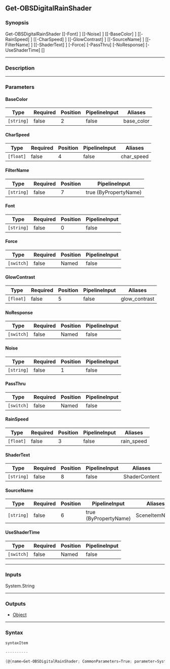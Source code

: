 Get-OBSDigitalRainShader
------------------------

### Synopsis

Get-OBSDigitalRainShader [[-Font] <string>] [[-Noise] <string>] [[-BaseColor] <string>] [[-RainSpeed] <float>] [[-CharSpeed] <float>] [[-GlowContrast] <float>] [[-SourceName] <string>] [[-FilterName] <string>] [[-ShaderText] <string>] [-Force] [-PassThru] [-NoResponse] [-UseShaderTime] [<CommonParameters>]

---

### Description

---

### Parameters
#### **BaseColor**

|Type      |Required|Position|PipelineInput|Aliases   |
|----------|--------|--------|-------------|----------|
|`[string]`|false   |2       |false        |base_color|

#### **CharSpeed**

|Type     |Required|Position|PipelineInput|Aliases   |
|---------|--------|--------|-------------|----------|
|`[float]`|false   |4       |false        |char_speed|

#### **FilterName**

|Type      |Required|Position|PipelineInput        |
|----------|--------|--------|---------------------|
|`[string]`|false   |7       |true (ByPropertyName)|

#### **Font**

|Type      |Required|Position|PipelineInput|
|----------|--------|--------|-------------|
|`[string]`|false   |0       |false        |

#### **Force**

|Type      |Required|Position|PipelineInput|
|----------|--------|--------|-------------|
|`[switch]`|false   |Named   |false        |

#### **GlowContrast**

|Type     |Required|Position|PipelineInput|Aliases      |
|---------|--------|--------|-------------|-------------|
|`[float]`|false   |5       |false        |glow_contrast|

#### **NoResponse**

|Type      |Required|Position|PipelineInput|
|----------|--------|--------|-------------|
|`[switch]`|false   |Named   |false        |

#### **Noise**

|Type      |Required|Position|PipelineInput|
|----------|--------|--------|-------------|
|`[string]`|false   |1       |false        |

#### **PassThru**

|Type      |Required|Position|PipelineInput|
|----------|--------|--------|-------------|
|`[switch]`|false   |Named   |false        |

#### **RainSpeed**

|Type     |Required|Position|PipelineInput|Aliases   |
|---------|--------|--------|-------------|----------|
|`[float]`|false   |3       |false        |rain_speed|

#### **ShaderText**

|Type      |Required|Position|PipelineInput|Aliases      |
|----------|--------|--------|-------------|-------------|
|`[string]`|false   |8       |false        |ShaderContent|

#### **SourceName**

|Type      |Required|Position|PipelineInput        |Aliases      |
|----------|--------|--------|---------------------|-------------|
|`[string]`|false   |6       |true (ByPropertyName)|SceneItemName|

#### **UseShaderTime**

|Type      |Required|Position|PipelineInput|
|----------|--------|--------|-------------|
|`[switch]`|false   |Named   |false        |

---

### Inputs
System.String

---

### Outputs
* [Object](https://learn.microsoft.com/en-us/dotnet/api/System.Object)

---

### Syntax
```PowerShell
syntaxItem
```
```PowerShell
----------
```
```PowerShell
{@{name=Get-OBSDigitalRainShader; CommonParameters=True; parameter=System.Object[]}}
```
